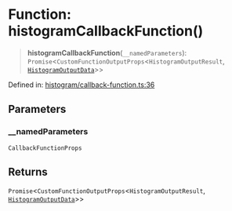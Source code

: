 # Function: histogramCallbackFunction()

> **histogramCallbackFunction**(`__namedParameters`): `Promise`\<`CustomFunctionOutputProps`\<`HistogramOutputResult`, [`HistogramOutputData`](../type-aliases/HistogramOutputData.md)\>\>

Defined in: [histogram/callback-function.ts:36](https://github.com/GeoDaCenter/openassistant/blob/a1bcfdf89aac2d64b3bda9cf92b96ead076def28/packages/echarts/src/histogram/callback-function.ts#L36)

## Parameters

### \_\_namedParameters

`CallbackFunctionProps`

## Returns

`Promise`\<`CustomFunctionOutputProps`\<`HistogramOutputResult`, [`HistogramOutputData`](../type-aliases/HistogramOutputData.md)\>\>

